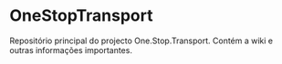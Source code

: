 OneStopTransport
================

Repositório principal do projecto One.Stop.Transport. Contém a wiki e outras informações importantes.

